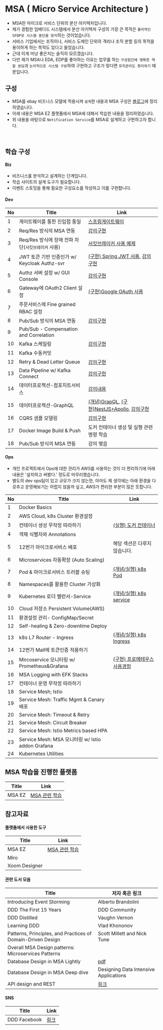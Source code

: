 # MSA ( Micro Service Architecture )
- MSA란 마이크로 서비스 단위의 분산 아키텍처입니다.
- 제가 경험한 임베디드 시스템에서 분산 아키텍처 구성의 가장 큰 목적은 `물리적인 SFOP로 시스템 중단을 방지`하는 것이었습니다.
- 서비스 기업에서는 조직이나, 서비스 도메인 단위의 격리나 조직 분할 등의 목적을 용이하게 하는 목적도 있다고 들었습니다.
- 근데 이게 마냥 좋은지는 솔직히 모르겠습니다.
- 다만 제가 MSA나 EDA, EDP를 좋아하는 이유는 업무를 하는 `구성원간에 명확한 역할 분담`과 `논리적으로 시스템 구분`하여 구현하고 구조가 맞다면 `유지관리도 편리하기` 때문입니다.

## 구성
- MSA를 ebay 비즈니스 모델에 적용시켜 `설계`한 내용과 MSA 구성은 [블로그][MSA_ARCH]에 정리하였습니다.
- 아래 내용은 MSA EZ 플랫폼에서 MSA에 대해서 학습한 내용을 정리하였습니다.
- 위 내용을 바탕으로 `Notification Service`를 MSA로 설계하고 구현하고자 합니다.


<br/>

## 학습 구성

#### Biz
- 비즈니스를 분석하고 설계하는 단계입니다.
- 학습 사이트의 설계 도구가 필요합니다.
- 이벤트 스토밍을 통해 필요한 구성요소를 작성하고 이를 구현합니다.


#### Dev
| No | Title | Link |
| ------ | ------ | ------ |
| 1 | 게이트웨이를 통한 진입점 통일 | [스프링게이트웨이][GATEWAY_PR] |
| 2 | Req/Res 방식의 MSA 연동 | [강의구현][MSA_BASIC] |
| 3 | Req/Res 방식에 장애 전파 차단(`서킷브레이커` 사용) | [서킷브레이커  사용 예제][CIRCUITBREAK-PR] |
| 4 | JWT 토큰 기반 인증인가 w/ Keycloak Authz-svr | [(구현) Spring JWT 사용][JWT-SPRING], [강의 구현][OAuth2-PR] |
| 5 | Authz 서버 설정 w/ GUI Console | [강의구현][key-clock] |
| 6 | Gateway에 OAuth2 Client 설정 | [(구현)Google OAuth 사용][Google-OAuth] |
| 7 | 주문서비스에 Fine grained RBAC 설정 | |
| 8 | Pub/Sub 방식의 MSA 연동 | [강의구현][PUB_SUB_SHOPPING] |
| 9 | Pub/Sub - Compensation and Correlation | |
| 10 | Kafka 스케일링 | [강의구현][scailing] |
| 11 | Kafka 수동커밋 | |
| 12 | Retry & Dead Letter Queue |[강의구현][retry_deadQueue] |
| 13 | Data Pipeline w/ Kafka Connect | [강의구헌][data-pipe] |
| 14 | 데이터프로젝션-컴포지트서비스 | [강의내용][composite_server] |
| 15 | 데이터프로젝션-GraphQL | [(개념)GrapQL][GraphQL-Concept], [(구현)NestJS+Apollo][GraphQL-Project], [강의구현][Spring_GraphQL_PR] |
| 16 | CQRS 샘플 모델링 | [강의구현][Shop_CQRL_PR] |
| 17 | Docker Image Build & Push| 도커 컨테이너 생성 및 실행 관련 명령 학습 |
| 18 | Pub/Sub 방식의 MSA 연동 | 강의 맺음 |



#### Ops
- 개인 프로젝트에서 Ops에 대한 관리가 AWS를 사용하는 것이 더 편리하기에 아래 내용은 '설치하고 써봤다.' 정도로 마무리했습니다.
- 별도의 dev ops팀이 있고 규모가 크지 않는한, 아마도 제 생각에는 아래 환경을 다 갖추고 운영해보기는 어렵지 않을까 싶고, AWS가 편리한 부분이 많은 듯합니다.


| No | Title | Link |
| ------ | ------ | ------ |
| 1 | Docker Basics | |
| 2 | AWS Cloud, k8s Cluster 환경설정 | |
| 3 | 컨테이너 생성 무작정 따라하기 | [(실행) 도커 컨테이너 ][Docker-Container] |
| 4 | 객체 식별자와 Annotations | |
| 5 | 12번가 마이크로서비스 배포 | 해당 섹션은 다루지 않습니다. |
| 6 | Microservices 자동확장 (Auto Scaling) | |
| 7 | Pod & 마이크로서비스 트러블 슈팅 | [(개념/실행) k8s Pod ][k8s-POD] |
| 8 | Namespaces를 활용한 Cluster 가상화 | |
| 9 | Kubernetes 로더 밸런서-Service | [(개념/실행) k8s service][K8S-SERVICE] |
| 10 | Cloud 저장소 Persistent Volume(AWS) | |
| 11 | 환경설정 관리- ConfigMap/Secret | |
| 12 | Self-healing & Zero-downtime Deploy | |
| 13 | k8s L7 Router - Ingress | [(개념/실행) k8s Ingress][K8S-SERVICE] |
| 14 | 12번가 Mall에 토큰인증 적용하기 | |
| 15 | Mircoservice 모니터링 w/ Prometheus&Grafana | [(구현) 프로메테우스 사용경험][Spring-prometheus] |
| 16 | MSA Logging with EFK Stacks | |
| 17 | 컨테이너 운영 무작정 따라하기 | |
| 18 | Service Mesh; Istio | |
| 19 | Service Mesh: Traffic Mgmt & Canary 배포 | |
| 20 | Service Mesh: Timeout & Retry | |
| 21 | Service Mesh: Circuit Breaker | |
| 22 | Service Mesh: Istio Metrics based HPA | |
| 23 | Service Mesh: MSA 모니터링 w/ Istio addon Grafana | |
| 24 | Kubernetes Utilities | |

## MSA 학습을 진행한 플랫폼
| Title | Link |  
| ------ | ------ |  
| MSA EZ | [MSA 관련 학습][MSAEZ_LINK] |


## 참고자료
#### 플랫폼에서 사용한 도구
| Title | Link |  
| ------ | ------ |  
| MSA EZ | [MSA 관련 학습][MSAEZ_LINK] |
| Miro | |
| Xoom Designer | |

#### 관련 도서 모음
| Title | 저자 혹은 링크 |  
| ------ | ------ |  
| Introducing Event Storming | Alberto Brandolini |
| DDD The First 15 Years | DDD Community |
| DDD Distilled | Vaughn Vernon |
| Learning DDD | Vlad Khononov |
| Patterns, Principles, and Practices of Domain-Driven Design | Scott Millett and Nick Tune |
| Overall MSA Design patterns: Microservices Patterns | |
| Database Design in MSA Lightly | [pdf](https://assets.confluent.io/m/2a60fabedb2dfbb1/original/20190307-EB-Making_Sense_of_Stream_Processing_Confluent.pdf) |
| Database Design in MSA Deep dive | Designing Data Intensive Applications |
| API design and REST | [링크](https://pepa.holla.cz/wp-content/uploads/2016/01/REST-in-Practice.pdf?fbclid=IwAR3XSyyeNpTqAehkNSesMyCv6Rnnuhqc901meKjsG6weWLab-u84xGiMJmw) |

#### SNS
| Title | Link |  
| ------ | ------ | 
| DDD Facebook | [링크][DDD Facebook] |

[//]: # (These are reference links used in the body of this note and get stripped out when the markdown processor does its job. There is no need to format nicely because it shouldn't be seen. Thanks SO - http://stackoverflow.com/questions/4823468/store-comments-in-markdown-syntax)
   [MSAEZ_LINK]: <https://intro-kor.msaez.io/started/#%EC%A3%BC%EC%9A%94-features>
   [MSA_ARCH]: <https://medium.com/@tas.com/msa-micro-service-architecture-dfa4cc194f2a>
   [DDD Facebook]: <https://www.facebook.com/groups/cloudswmoding>
   [Spring-prometheus]: <https://github.com/t0e8r1r4y/springframewordk/blob/main/prometheus_spring/README.md>
   [JWT-SPRING]: <https://github.com/t0e8r1r4y/springframewordk/blob/main/jwt/springjwt.md>
   [Google-OAuth]: <https://github.com/t0e8r1r4y/springframewordk/tree/main/googleAuth>
   [K8S-SERVICE]: <https://github.com/t0e8r1r4y/container-and-k8s-aws/blob/main/chapter5/README.md>
   [k8s-POD]: <https://github.com/t0e8r1r4y/container-and-k8s-aws/tree/main/chapter3>
   [Docker-Container]: <https://github.com/t0e8r1r4y/container-and-k8s-aws/tree/main/chapter2>
   [GraphQL-Concept]: <https://github.com/t0e8r1r4y/blogContents/blob/main/GraphQL/graphql.md>
   [GraphQL-Project]: <https://github.com/t0e8r1r4y/delivery-food-service#readme>
   [CIRCUITBREAK-PR]: <https://github.com/t0e8r1r4y/MSAEZ_Project/tree/main/circuitbreaker/monolithToMisvc>
   [GATEWAY_PR]: <https://github.com/t0e8r1r4y/MSAEZ_Project/tree/main/Spring-Gateway-OAuth2-Keycloak>
   [OAuth2-PR]: <https://github.com/t0e8r1r4y/MSAEZ_Project/tree/main/Oauth2-Keycloak>
   [Spring_GraphQL_PR]: <https://github.com/t0e8r1r4y/MSAEZ_Project/tree/main/dp-graphql>
   [Shop_CQRL_PR]: <https://github.com/t0e8r1r4y/MSAEZ_Project/tree/main/shopmall_cqrs>
   [MSA_BASIC]: <https://github.com/t0e8r1r4y/MSAEZ_Project/tree/main/shopmall_MonoToMs>
   [key-clock]: <https://github.com/t0e8r1r4y/MSAEZ_Project/tree/main/Spring-Gateway-OAuth2-Keycloak>
   [composite_server]: <https://github.com/t0e8r1r4y/MSAEZ_Project/tree/main/dp-composite-svc>
   [retry_deadQueue]: <https://github.com/t0e8r1r4y/MSAEZ_Project/tree/main/retry-dlq>
   [data-pipe]: <https://github.com/t0e8r1r4y/MSAEZ_Project/tree/main/kafka-connect>
   [scailing]: <https://github.com/t0e8r1r4y/MSAEZ_Project/tree/main/partition-scaling>
   [PUB_SUB_SHOPPING]: <https://github.com/t0e8r1r4y/MSAEZ_Project/tree/main/shopmall_2>
